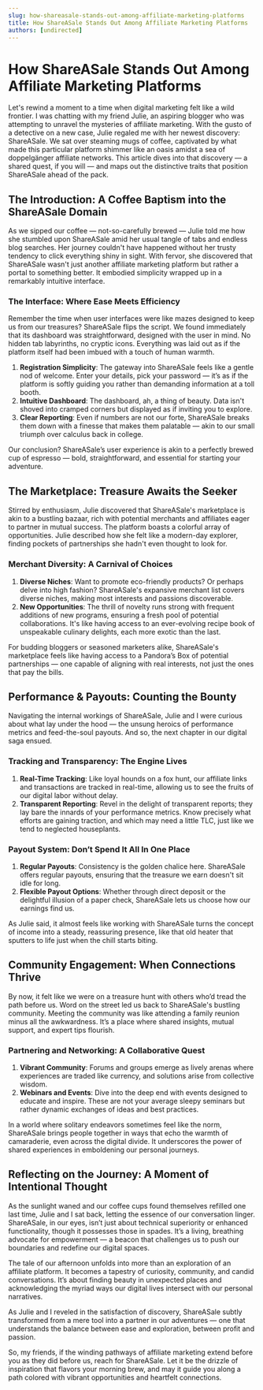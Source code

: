 ```yaml
---
slug: how-shareasale-stands-out-among-affiliate-marketing-platforms
title: How ShareASale Stands Out Among Affiliate Marketing Platforms
authors: [undirected]
---
```



# How ShareASale Stands Out Among Affiliate Marketing Platforms

Let's rewind a moment to a time when digital marketing felt like a wild frontier. I was chatting with my friend Julie, an aspiring blogger who was attempting to unravel the mysteries of affiliate marketing. With the gusto of a detective on a new case, Julie regaled me with her newest discovery: ShareASale. We sat over steaming mugs of coffee, captivated by what made this particular platform shimmer like an oasis amidst a sea of doppelgänger affiliate networks. This article dives into that discovery — a shared quest, if you will — and maps out the distinctive traits that position ShareASale ahead of the pack.

## The Introduction: A Coffee Baptism into the ShareASale Domain

As we sipped our coffee — not-so-carefully brewed — Julie told me how she stumbled upon ShareASale amid her usual tangle of tabs and endless blog searches. Her journey couldn't have happened without her trusty tendency to click everything shiny in sight. With fervor, she discovered that ShareASale wasn't just another affiliate marketing platform but rather a portal to something better. It embodied simplicity wrapped up in a remarkably intuitive interface. 

### The Interface: Where Ease Meets Efficiency

Remember the time when user interfaces were like mazes designed to keep us from our treasures? ShareASale flips the script. We found immediately that its dashboard was straightforward, designed with the user in mind. No hidden tab labyrinths, no cryptic icons. Everything was laid out as if the platform itself had been imbued with a touch of human warmth. 

1. **Registration Simplicity**: The gateway into ShareASale feels like a gentle nod of welcome. Enter your details, pick your password — it’s as if the platform is softly guiding you rather than demanding information at a toll booth. 
2. **Intuitive Dashboard**: The dashboard, ah, a thing of beauty. Data isn't shoved into cramped corners but displayed as if inviting you to explore.
3. **Clear Reporting**: Even if numbers are not our forte, ShareASale breaks them down with a finesse that makes them palatable — akin to our small triumph over calculus back in college. 

Our conclusion? ShareASale’s user experience is akin to a perfectly brewed cup of espresso — bold, straightforward, and essential for starting your adventure.

## The Marketplace: Treasure Awaits the Seeker

Stirred by enthusiasm, Julie discovered that ShareASale's marketplace is akin to a bustling bazaar, rich with potential merchants and affiliates eager to partner in mutual success. The platform boasts a colorful array of opportunities. Julie described how she felt like a modern-day explorer, finding pockets of partnerships she hadn't even thought to look for.

### Merchant Diversity: A Carnival of Choices

1. **Diverse Niches**: Want to promote eco-friendly products? Or perhaps delve into high fashion? ShareASale's expansive merchant list covers diverse niches, making most interests and passions discoverable.
2. **New Opportunities**: The thrill of novelty runs strong with frequent additions of new programs, ensuring a fresh pool of potential collaborations. It's like having access to an ever-evolving recipe book of unspeakable culinary delights, each more exotic than the last.

For budding bloggers or seasoned marketers alike, ShareASale's marketplace feels like having access to a Pandora’s Box of potential partnerships — one capable of aligning with real interests, not just the ones that pay the bills.

## Performance & Payouts: Counting the Bounty

Navigating the internal workings of ShareASale, Julie and I were curious about what lay under the hood — the unsung heroics of performance metrics and feed-the-soul payouts. And so, the next chapter in our digital saga ensued.

### Tracking and Transparency: The Engine Lives 

1. **Real-Time Tracking**: Like loyal hounds on a fox hunt, our affiliate links and transactions are tracked in real-time, allowing us to see the fruits of our digital labor without delay.
2. **Transparent Reporting**: Revel in the delight of transparent reports; they lay bare the innards of your performance metrics. Know precisely what efforts are gaining traction, and which may need a little TLC, just like we tend to neglected houseplants.

### Payout System: Don’t Spend It All In One Place

1. **Regular Payouts**: Consistency is the golden chalice here. ShareASale offers regular payouts, ensuring that the treasure we earn doesn't sit idle for long.
2. **Flexible Payout Options**: Whether through direct deposit or the delightful illusion of a paper check, ShareASale lets us choose how our earnings find us.

As Julie said, it almost feels like working with ShareASale turns the concept of income into a steady, reassuring presence, like that old heater that sputters to life just when the chill starts biting.

## Community Engagement: When Connections Thrive

By now, it felt like we were on a treasure hunt with others who’d tread the path before us. Word on the street led us back to ShareASale's bustling community. Meeting the community was like attending a family reunion minus all the awkwardness. It’s a place where shared insights, mutual support, and expert tips flourish.

### Partnering and Networking: A Collaborative Quest

1. **Vibrant Community**: Forums and groups emerge as lively arenas where experiences are traded like currency, and solutions arise from collective wisdom.
2. **Webinars and Events**: Dive into the deep end with events designed to educate and inspire. These are not your average sleepy seminars but rather dynamic exchanges of ideas and best practices.

In a world where solitary endeavors sometimes feel like the norm, ShareASale brings people together in ways that echo the warmth of camaraderie, even across the digital divide. It underscores the power of shared experiences in emboldening our personal journeys.

## Reflecting on the Journey: A Moment of Intentional Thought

As the sunlight waned and our coffee cups found themselves refilled one last time, Julie and I sat back, letting the essence of our conversation linger. ShareASale, in our eyes, isn’t just about technical superiority or enhanced functionality, though it possesses those in spades. It’s a living, breathing advocate for empowerment — a beacon that challenges us to push our boundaries and redefine our digital spaces.

The tale of our afternoon unfolds into more than an exploration of an affiliate platform. It becomes a tapestry of curiosity, community, and candid conversations. It’s about finding beauty in unexpected places and acknowledging the myriad ways our digital lives intersect with our personal narratives. 

As Julie and I reveled in the satisfaction of discovery, ShareASale subtly transformed from a mere tool into a partner in our adventures — one that understands the balance between ease and exploration, between profit and passion. 

So, my friends, if the winding pathways of affiliate marketing extend before you as they did before us, reach for ShareASale. Let it be the drizzle of inspiration that flavors your morning brew, and may it guide you along a path colored with vibrant opportunities and heartfelt connections.